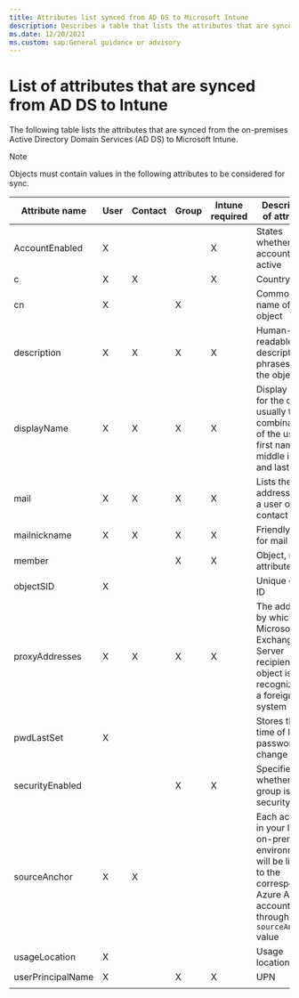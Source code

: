 ```yaml
---
title: Attributes list synced from AD DS to Microsoft Intune
description: Describes a table that lists the attributes that are synced from the on-premises Active Directory Domain Services (AD DS) to Intune.
ms.date: 12/20/2021
ms.custom: sap:General guidance or advisory
---
```

# List of attributes that are synced from AD DS to Intune

The following table lists the attributes that are synced from the on-premises Active Directory Domain Services (AD DS) to Microsoft Intune.

> [!NOTE]
> Objects must contain values in the following attributes to be considered for sync.

|Attribute name|User|Contact|Group|Intune required|Description of attribute|
|---|---|---|---|---|---|
| AccountEnabled|X|||X|States whether the account is active|
| c|X|X||X|Country code|
| cn|X||X||Common name of the object|
| description|X|X|X|X|Human-readable descriptive phrases about the object|
| displayName|X|X|X|X|Display name for the object, usually the combination of the user's first name, middle initial, and last name|
| mail|X|X|X|X|Lists the email addresses for a user or contact|
| mailnickname|X|X|X|X|Friendly name for mail|
| member|||X|X|Object, not attribute|
| objectSID|X||||Unique object ID|
| proxyAddresses|X|X|X|X|The address by which a Microsoft Exchange Server recipient object is recognized in a foreign mail system|
| pwdLastSet|X||||Stores the time of last password change|
| securityEnabled|||X|X|Specifies whether the group is a security group|
| sourceAnchor|X|X|||Each account in your local on-premises environment will be linked to the corresponding Azure AD account through the `sourceAnchor` value|
| usageLocation|X||||Usage location|
| userPrincipalName|X||X|X|UPN|
|||||||
